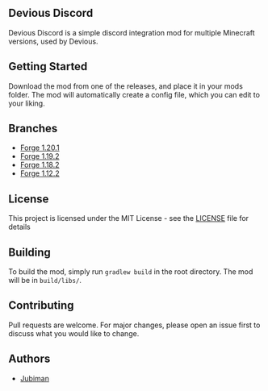 ## Devious Discord
Devious Discord is a simple discord integration mod for multiple Minecraft versions, used by Devious.

## Getting Started
Download the mod from one of the releases, and place it in your mods folder. The mod will automatically create a config file, which you can edit to your liking.

## Branches
* [Forge 1.20.1](https://github.com/jubiman/DeviousDiscord/tree/forge_1.20.1)
* [Forge 1.19.2](https://github.com/jubiman/DeviousDiscord/tree/forge_1.19.2)
* [Forge 1.18.2](https://github.com/jubiman/DeviousDiscord/tree/forge_1.18.2)
* [Forge 1.12.2](https://github.com/jubiman/DeviousDiscord/tree/forge_1.12.2)

## License
This project is licensed under the MIT License - see the [LICENSE](LICENSE) file for details

## Building
To build the mod, simply run `gradlew build` in the root directory. The mod will be in `build/libs/`.

## Contributing
Pull requests are welcome. For major changes, please open an issue first to discuss what you would like to change.

## Authors
* [Jubiman](https://jubiman.com/)
